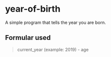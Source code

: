 # year-of-birth
A simple program that tells the year you are born.

<h2>Formular used</h2>
<blockquote>current_year (example: 2019) - age</blockquote>
